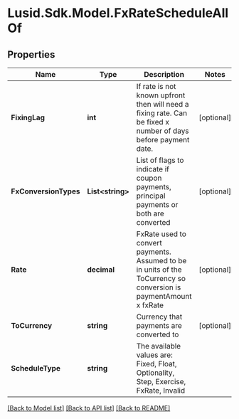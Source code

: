 # Lusid.Sdk.Model.FxRateScheduleAllOf

## Properties

Name | Type | Description | Notes
------------ | ------------- | ------------- | -------------
**FixingLag** | **int** | If rate is not known upfront then will need a fixing rate. Can be fixed x number of days before payment date. | [optional] 
**FxConversionTypes** | **List&lt;string&gt;** | List of flags to indicate if coupon payments, principal payments or both are converted | [optional] 
**Rate** | **decimal** | FxRate used to convert payments. Assumed to be in units of the ToCurrency so conversion is paymentAmount x fxRate | [optional] 
**ToCurrency** | **string** | Currency that payments are converted to | [optional] 
**ScheduleType** | **string** | The available values are: Fixed, Float, Optionality, Step, Exercise, FxRate, Invalid | 

[[Back to Model list]](../README.md#documentation-for-models) [[Back to API list]](../README.md#documentation-for-api-endpoints) [[Back to README]](../README.md)

